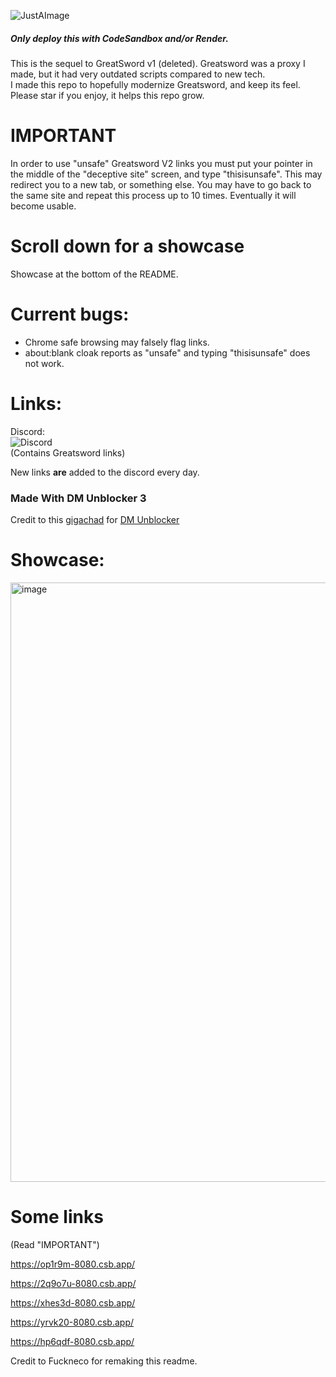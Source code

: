 

![JustAImage](https://user-images.githubusercontent.com/119009502/233846585-d725d79c-6e1a-4b29-b2be-3f247ed6d9e5.png)
##### Only deploy this with CodeSandbox and/or Render.
This is the sequel to GreatSword v1 (deleted). Greatsword was a proxy I made, but it had very outdated scripts compared to new tech. 
<br>
I made this repo to hopefully modernize Greatsword, and keep its feel.
<br>
Please star if you enjoy, it helps this repo grow.

# IMPORTANT
In order to use "unsafe" Greatsword V2 links you must put your pointer in the middle of the "deceptive site" screen, and type "thisisunsafe". This may redirect you to a new tab, or something else. You may have to go back to the same site and repeat this process up to 10 times. Eventually it will become usable.

# Scroll down for a showcase
Showcase at the bottom of the README.

# Current bugs:
* Chrome safe browsing may falsely flag links.
* about:blank cloak reports as "unsafe" and typing "thisisunsafe" does not work.
# Links:
Discord:
<br>
![Discord](http://invidget.switchblade.xyz/BMxe6D9CKv)
<br>
(Contains Greatsword links)

New links **are** added to the discord every day.

### Made With DM Unblocker 3

Credit to this [gigachad](https://github.com/dragon731012/) for [DM Unblocker](https://github.com/dragon731012/DM-unbl0cker-corrosion/)

# Showcase:

<img width="959" alt="image" src="https://user-images.githubusercontent.com/119009502/236574677-7cd9292b-9110-4375-9c80-6d62dab9c349.png">



# Some links
(Read "IMPORTANT")

https://op1r9m-8080.csb.app/

https://2q9o7u-8080.csb.app/

https://xhes3d-8080.csb.app/

https://yrvk20-8080.csb.app/

https://hp6qdf-8080.csb.app/

Credit to Fuckneco for remaking this readme.























